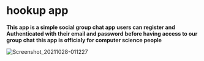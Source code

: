 # hookup app
**This app is a simple social group chat app**
**users can register and Authenticated with their email and password**
**before having access to our group chat**
**this app is officialy for computer science people**

![Screenshot_20211028-011227](https://user-images.githubusercontent.com/61844423/139165471-b7d2ff7c-5693-496f-a9db-bfc1af83171b.png)

